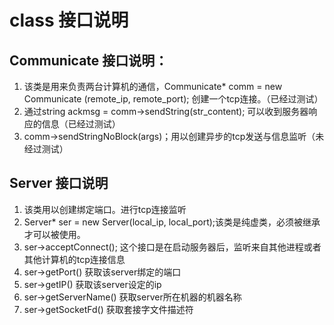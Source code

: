 # class 接口说明
## Communicate 接口说明：
1. 该类是用来负责两台计算机的通信，Communicate* comm = new Communicate (remote_ip, remote_port); 
创建一个tcp连接。（已经过测试）
2. 通过string ackmsg  = comm->sendString(str_content); 可以收到服务器响应的信息（已经过测试）
3. comm->sendStringNoBlock(args)；用以创建异步的tcp发送与信息监听（未经过测试）


## Server 接口说明
1. 该类用以创建绑定端口。进行tcp连接监听
2. Server* ser = new Server(local_ip, local_port);该类是纯虚类，必须被继承才可以被使用。
3. ser->acceptConnect(); 这个接口是在启动服务器后，监听来自其他进程或者其他计算机的tcp连接信息
4. ser->getPort() 获取该server绑定的端口
5. ser->getIP() 获取该server设定的ip
6. ser->getServerName() 获取server所在机器的机器名称
7. ser->getSocketFd() 获取套接字文件描述符